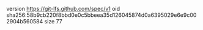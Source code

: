version https://git-lfs.github.com/spec/v1
oid sha256:58b9cb220f8bbd0e0c5bbeea35d126045874d0a6395029e6e9c002904b560584
size 77
